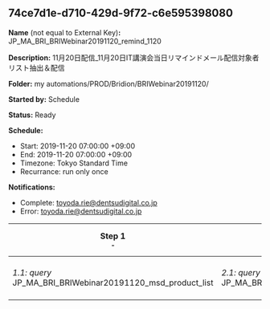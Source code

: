 ## 74ce7d1e-d710-429d-9f72-c6e595398080

**Name** (not equal to External Key)**:** JP_MA_BRI_BRIWebinar20191120_remind_1120

**Description:** 11月20日配信_11月20日IT講演会当日リマインドメール配信対象者リスト抽出＆配信

**Folder:** my automations/PROD/Bridion/BRIWebinar20191120/

**Started by:** Schedule

**Status:** Ready

**Schedule:**

* Start: 2019-11-20 07:00:00 +09:00
* End: 2019-11-20 07:00:00 +09:00
* Timezone: Tokyo Standard Time
* Recurrance: run only once

**Notifications:**

* Complete: toyoda.rie@dentsudigital.co.jp
* Error: toyoda.rie@dentsudigital.co.jp

| Step 1<br>_<small>-</small>_ | Step 2<br>_<small>-</small>_ | Step 3<br>_<small>-</small>_ | Step 4<br>_<small>-</small>_ |
| --- | --- | --- | --- |
| _1.1: query_<br>JP_MA_BRI_BRIWebinar20191120_msd_product_list | _2.1: query_<br>JP_MA_BRI_BRIWebinar20191120_remind_1120 | _3.1: wait_<br>08:00 AM | _4.1: emailSend_<br>JP_MA_BRI_BRIWebinar20191120_remind_1120 |
